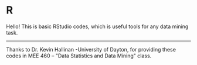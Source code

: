 # R
Hello! 
This is basic RStudio codes, which is useful tools for any data mining task.
___________________
Thanks to Dr. Kevin Hallinan -University of Dayton,
for providing these codes in MEE 460 – "Data Statistics and Data Mining" class.
